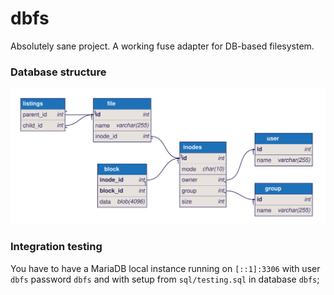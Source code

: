 # dbfs

Absolutely sane project. A working fuse adapter for DB-based filesystem.


### Database structure
<img src="er.jpg">


### Integration testing
You have to have a MariaDB local instance running on `[::1]:3306` with user `dbfs` password `dbfs` and with setup from `sql/testing.sql` in database `dbfs`;
